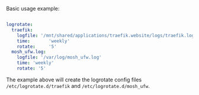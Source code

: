 Basic usage example:

```yaml

logrotate:
  traefik:
    logfile: '/mnt/shared/applications/traefik.website/logs/traefik.log'
    time:       'weekly'
    rotate:     '5'
  mosh_ufw.log:
    logfile: '/var/log/mosh_ufw.log'
    time: 'weekly'
    rotate: '5'
```

The example above will create the logrotate config files `/etc/logrotate.d/traefik` and `/etc/logrotate.d/mosh_ufw`.
